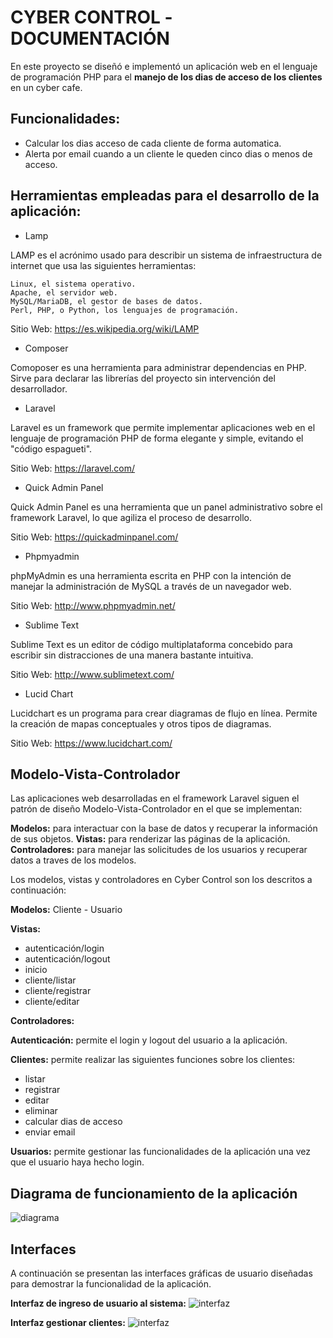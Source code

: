 # CYBER CONTROL -DOCUMENTACIÓN
En este proyecto se diseñó e implementó un aplicación web en el lenguaje de programación PHP para el **manejo de los dias de acceso de los clientes** en un cyber cafe.


## Funcionalidades:

 - Calcular los dias acceso de cada cliente de forma automatica.
 - Alerta por email cuando a un cliente le queden cinco dias o menos de acceso.


## Herramientas empleadas para el desarrollo de la aplicación:

- Lamp

LAMP es el acrónimo usado para describir un sistema de infraestructura de internet que usa las siguientes herramientas:

    Linux, el sistema operativo.
    Apache, el servidor web.
    MySQL/MariaDB, el gestor de bases de datos.
    Perl, PHP, o Python, los lenguajes de programación.

Sitio Web: https://es.wikipedia.org/wiki/LAMP


- Composer

Comoposer es una herramienta para administrar dependencias en PHP. Sirve para declarar las librerías del proyecto sin intervención del desarrollador. 


- Laravel

Laravel es un framework que permite implementar aplicaciones web en el lenguaje de programación PHP de forma elegante y simple, evitando el "código espagueti".

Sitio Web: https://laravel.com/


- Quick Admin Panel

Quick Admin Panel es una herramienta que un panel administrativo sobre el framework Laravel, lo que agiliza el proceso de desarrollo. 

Sitio Web: https://quickadminpanel.com/


- Phpmyadmin

phpMyAdmin es una herramienta escrita en PHP con la intención de manejar la administración de MySQL a través de un navegador web.

Sitio Web: http://www.phpmyadmin.net/


- Sublime Text

Sublime Text es un editor de código multiplataforma concebido para escribir sin distracciones de una manera bastante intuitiva.

Sitio Web: http://www.sublimetext.com/


- Lucid Chart

Lucidchart es un programa para crear diagramas de flujo en línea. Permite la creación de mapas conceptuales y otros tipos de diagramas.

Sitio Web: https://www.lucidchart.com/


## Modelo-Vista-Controlador

Las aplicaciones web desarrolladas en el framework Laravel siguen el patrón de diseño Modelo-Vista-Controlador en el que se implementan:

**Modelos:** para interactuar con la base de datos y recuperar la información de sus objetos.
**Vistas:** para renderizar las páginas de la aplicación.
**Controladores:** para manejar las solicitudes de los usuarios y recuperar datos a traves de los modelos.

Los modelos, vistas y controladores en Cyber Control son los descritos a continuación:

**Modelos:** Cliente - Usuario

**Vistas:**  

 - autenticación/login
 - autenticación/logout
 - inicio
 - cliente/listar
 - cliente/registrar
 - cliente/editar

**Controladores:**  

**Autenticación:** permite el login y logout del usuario a la aplicación.

**Clientes:** permite realizar las siguientes funciones sobre los clientes: 

 - listar
 - registrar
 - editar
 - eliminar
 - calcular dias de acceso 
 - enviar email

**Usuarios:** permite gestionar las funcionalidades de la aplicación una vez que el usuario haya hecho login. 


## Diagrama de funcionamiento de la aplicación

<img alt='diagrama' src='https://i.imgur.com/Pj65n16.png'>


## Interfaces

A continuación se presentan las interfaces gráficas de usuario diseñadas para demostrar la funcionalidad de la aplicación. 

**Interfaz de ingreso de usuario al sistema:**
<img alt='interfaz' src='https://camo.githubusercontent.com/6e56f04fd66eda9e858165b0f81513f1c621d7d1/68747470733a2f2f692e696d6775722e636f6d2f4d71535a524e4a2e706e67'>

**Interfaz gestionar clientes:**
<img alt='interfaz' src='https://i.imgur.com/rRsiEcV.png'>
